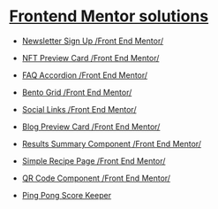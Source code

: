 # [Frontend Mentor solutions](https://www.frontendmentor.io/profile/zh4r)

<!-- + [Git Pull melting pot.](https://zh4r.github.io/resources/git_pull.html "Pull Docs")

    Things I've struggled with or wondered about when using 
    `git pull`. -->
+ [Newsletter Sign Up /Front End Mentor/](https://zh4r.github.io/FEM/NewsletterSignUp/index.html "Newsletter Sign Up")
  
+ [NFT Preview Card /Front End Mentor/](https://zh4r.github.io/FEM/NFT_Preview_Card/index.html "NFT Preview Card")
  
+ [FAQ Accordion /Front End Mentor/](https://zh4r.github.io/FEM/faq-accordion/index.html "FAQ Accordion")
  
+ [Bento Grid /Front End Mentor/](https://zh4r.github.io/FEM/bento-grid/index.html "Bento Grid")
  
+ [Social Links /Front End Mentor/](https://zh4r.github.io/FEM/social-links-tree/index.html "Social Links Tree")
  
+ [Blog Preview Card /Front End Mentor/](https://zh4r.github.io/FEM/blog-preview-card/index.html "Blog Preview Post")
  
+ [Results Summary Component /Front End Mentor/](https://zh4r.github.io/FEM/results-summary/index.html "Results Summary Component")
  
+ [Simple Recipe Page /Front End Mentor/](https://zh4r.github.io/FEM/recipe-page/index.html "Simple Recipe Page")
  
+ [QR Code Component /Front End Mentor/](https://zh4r.github.io/FEM/qr-code/index.html "QR Code Component")
  
+ [Ping Pong Score Keeper](https://zh4r.github.io/pages/apps/ping-Pong_Score-Keeper/index.html "Table Tennis Score Keeper")
